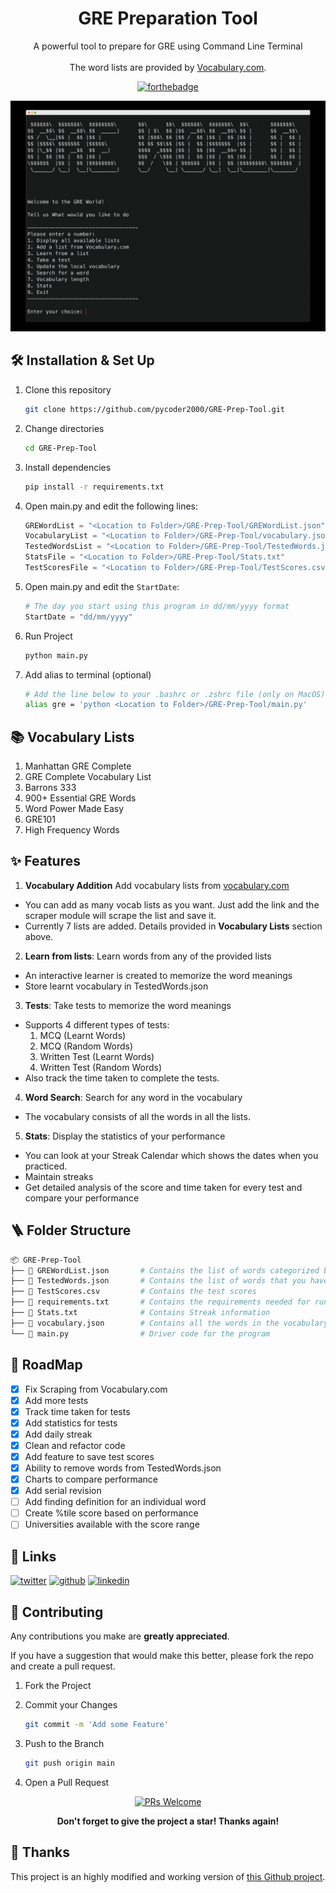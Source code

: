 <h1 align="center">
  GRE Preparation Tool
</h1>

<p align="center">
  A powerful tool to prepare for GRE using Command Line Terminal<br><br>
  The word lists are provided by <a href="https://www.vocabulary.com/lists/">Vocabulary.com</a>.
</p>

<div align="center">

[![forthebadge](https://forthebadge.com/images/badges/made-with-python.svg)](https://forthebadge.com)

</div>

![Demo](https://github.com/pycoder2000/GRE-Prep-Tool/blob/main/Demo.png?raw=True)

## 🛠 Installation & Set Up

1. Clone this repository

    ```sh
    git clone https://github.com/pycoder2000/GRE-Prep-Tool.git
    ```

2. Change directories

    ```sh
    cd GRE-Prep-Tool
    ```

3. Install dependencies

    ```sh
    pip install -r requirements.txt
    ```

4. Open main.py and edit the following lines:

    ```python
    GREWordList = "<Location to Folder>/GRE-Prep-Tool/GREWordList.json"
    VocabularyList = "<Location to Folder>/GRE-Prep-Tool/vocabulary.json"
    TestedWordsList = "<Location to Folder>/GRE-Prep-Tool/TestedWords.json"
    StatsFile = "<Location to Folder>/GRE-Prep-Tool/Stats.txt"
    TestScoresFile = "<Location to Folder>/GRE-Prep-Tool/TestScores.csv"
    ```

5. Open main.py and edit the `StartDate`:

    ```python
    # The day you start using this program in dd/mm/yyyy format
    StartDate = "dd/mm/yyyy"
    ```

6. Run Project

    ```sh
    python main.py
    ```

7. Add alias to terminal (optional)

   ```sh
   # Add the line below to your .bashrc or .zshrc file (only on MacOS)
   alias gre = 'python <Location to Folder>/GRE-Prep-Tool/main.py'
   ```

## 📚 Vocabulary Lists

1. Manhattan GRE Complete
2. GRE Complete Vocabulary List
3. Barrons 333
4. 900+ Essential GRE Words
5. Word Power Made Easy
6. GRE101
7. High Frequency Words

## ✨ Features

1. **Vocabulary Addition** Add vocabulary lists from [vocabulary.com](vocabulary.com)
  - You can add as many vocab lists as you want. Just add the link and the scraper module will scrape the list and save it.
  - Currently 7 lists are added. Details provided in **Vocabulary Lists** section above.

2. **Learn from lists**: Learn words from any of the provided lists
  - An interactive learner is created to memorize the word meanings  
  - Store learnt vocabulary in TestedWords.json

3. **Tests**: Take tests to memorize the word meanings
  - Supports 4 different types of tests:
   	1. MCQ (Learnt Words)
   	2. MCQ (Random Words)
   	3. Written Test (Learnt Words)
   	4. Written Test (Random Words)
  - Also track the time taken to complete the tests.

4. **Word Search**: Search for any word in the vocabulary
  - The vocabulary consists of all the words in all the lists.

5. **Stats**: Display the statistics of your performance
  - You can look at your Streak Calendar which shows the dates when you practiced.
  - Maintain streaks
  - Get detailed analysis of the score and time taken for every test and compare your performance

## 🪜 Folder Structure

```bash
📦 GRE-Prep-Tool
├── 📝 GREWordList.json       # Contains the list of words categorized by their list names
├── 📝 TestedWords.json       # Contains the list of words that you have learnt
├── 📝 TestScores.csv         # Contains the test scores
├── 📝 requirements.txt       # Contains the requirements needed for running this project
├── 📝 Stats.txt              # Contains Streak information
├── 📝 vocabulary.json        # Contains all the words in the vocabulary
└── 📝 main.py                # Driver code for the program
```

## 📍 RoadMap
- [x] Fix Scraping from Vocabulary.com
- [x] Add more tests
- [x] Track time taken for tests
- [x] Add statistics for tests
- [x] Add daily streak
- [x] Clean and refactor code
- [x] Add feature to save test scores
- [x] Ability to remove words from TestedWords.json
- [x] Charts to compare performance
- [x] Add serial revision
- [ ] Add finding definition for an individual word
- [ ] Create %tile score based on performance
- [ ] Universities available with the score range

## 🔗 Links

[![twitter](https://img.shields.io/badge/twitter-1DA1F2?style=for-the-badge&logo=twitter&logoColor=white)](https://twitter.com/lone_Musk) [![github](https://img.shields.io/badge/github-171515?style=for-the-badge&logo=github&logoColor=white)](https://github.com/pycoder2000) [![linkedin](https://img.shields.io/badge/linkedin-0A66C2?style=for-the-badge&logo=linkedin&logoColor=white)](https://www.linkedin.com/in/parth-desai-2bb1b0160/)

## 🍰 Contributing

Any contributions you make are **greatly appreciated**.

If you have a suggestion that would make this better, please fork the repo and create a pull request.

1. Fork the Project

2. Commit your Changes

   ```bash
   git commit -m 'Add some Feature'
   ```

3. Push to the Branch

   ```bash
   git push origin main
   ```

4. Open a Pull Request

<div align="center">

<a href="https://makeapullrequest.com" target="blank" >![PRs Welcome](https://img.shields.io/badge/PR-Welcome-brightgreen?style=for-the-badge)</a>

**Don't forget to give the project a star! Thanks again!**
</div>

## 🎉 Thanks

This project is an highly modified and working version of [this Github project](https://github.com/itsShnik/gre-preparation-tool).